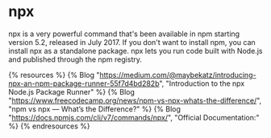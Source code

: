 # npx

npx is a very powerful command that's been available in npm starting version 5.2, released in July 2017. If you don't want to install npm, you can install npx as a standalone package. npx lets you run code built with Node.js and published through the npm registry.

{% resources %}
  {% Blog "https://medium.com/@maybekatz/introducing-npx-an-npm-package-runner-55f7d4bd282b", "Introduction to the npx Node.js Package Runner" %}
  {% Blog "https://www.freecodecamp.org/news/npm-vs-npx-whats-the-difference/", "npm vs npx — What’s the Difference?" %}
  {% Blog "https://docs.npmjs.com/cli/v7/commands/npx/", "Official Documentation:" %}
{% endresources %}


